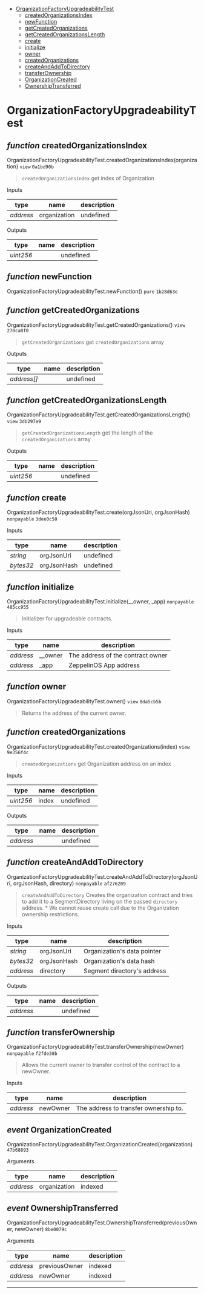 * [OrganizationFactoryUpgradeabilityTest](#organizationfactoryupgradeabilitytest)
  * [createdOrganizationsIndex](#function-createdorganizationsindex)
  * [newFunction](#function-newfunction)
  * [getCreatedOrganizations](#function-getcreatedorganizations)
  * [getCreatedOrganizationsLength](#function-getcreatedorganizationslength)
  * [create](#function-create)
  * [initialize](#function-initialize)
  * [owner](#function-owner)
  * [createdOrganizations](#function-createdorganizations)
  * [createAndAddToDirectory](#function-createandaddtodirectory)
  * [transferOwnership](#function-transferownership)
  * [OrganizationCreated](#event-organizationcreated)
  * [OwnershipTransferred](#event-ownershiptransferred)

# OrganizationFactoryUpgradeabilityTest


## *function* createdOrganizationsIndex

OrganizationFactoryUpgradeabilityTest.createdOrganizationsIndex(organization) `view` `0a1bd90b`

> `createdOrganizationsIndex` get index of Organization

Inputs

| **type** | **name** | **description** |
|-|-|-|
| *address* | organization | undefined |

Outputs

| **type** | **name** | **description** |
|-|-|-|
| *uint256* |  | undefined |

## *function* newFunction

OrganizationFactoryUpgradeabilityTest.newFunction() `pure` `1b28d63e`





## *function* getCreatedOrganizations

OrganizationFactoryUpgradeabilityTest.getCreatedOrganizations() `view` `270ca0f0`

> `getCreatedOrganizations` get `createdOrganizations` array



Outputs

| **type** | **name** | **description** |
|-|-|-|
| *address[]* |  | undefined |

## *function* getCreatedOrganizationsLength

OrganizationFactoryUpgradeabilityTest.getCreatedOrganizationsLength() `view` `3db297e9`

> `getCreatedOrganizationsLength` get the length of the `createdOrganizations` array



Outputs

| **type** | **name** | **description** |
|-|-|-|
| *uint256* |  | undefined |

## *function* create

OrganizationFactoryUpgradeabilityTest.create(orgJsonUri, orgJsonHash) `nonpayable` `3dee0c50`


Inputs

| **type** | **name** | **description** |
|-|-|-|
| *string* | orgJsonUri | undefined |
| *bytes32* | orgJsonHash | undefined |


## *function* initialize

OrganizationFactoryUpgradeabilityTest.initialize(__owner, _app) `nonpayable` `485cc955`

> Initializer for upgradeable contracts.

Inputs

| **type** | **name** | **description** |
|-|-|-|
| *address* | __owner | The address of the contract owner |
| *address* | _app | ZeppelinOS App address |


## *function* owner

OrganizationFactoryUpgradeabilityTest.owner() `view` `8da5cb5b`

> Returns the address of the current owner.




## *function* createdOrganizations

OrganizationFactoryUpgradeabilityTest.createdOrganizations(index) `view` `9e356f4c`

> `createdOrganizations` get Organization address on an index

Inputs

| **type** | **name** | **description** |
|-|-|-|
| *uint256* | index | undefined |

Outputs

| **type** | **name** | **description** |
|-|-|-|
| *address* |  | undefined |

## *function* createAndAddToDirectory

OrganizationFactoryUpgradeabilityTest.createAndAddToDirectory(orgJsonUri, orgJsonHash, directory) `nonpayable` `af276209`

> `createAndAddToDirectory` Creates the organization contract and tries to add it to a SegmentDirectory living on the passed `directory` address.     * We cannot reuse create call due to the Organization ownership restrictions. 

Inputs

| **type** | **name** | **description** |
|-|-|-|
| *string* | orgJsonUri | Organization's data pointer |
| *bytes32* | orgJsonHash | Organization's data hash |
| *address* | directory | Segment directory's address |

Outputs

| **type** | **name** | **description** |
|-|-|-|
| *address* |  | undefined |

## *function* transferOwnership

OrganizationFactoryUpgradeabilityTest.transferOwnership(newOwner) `nonpayable` `f2fde38b`

> Allows the current owner to transfer control of the contract to a newOwner.

Inputs

| **type** | **name** | **description** |
|-|-|-|
| *address* | newOwner | The address to transfer ownership to. |

## *event* OrganizationCreated

OrganizationFactoryUpgradeabilityTest.OrganizationCreated(organization) `47b68893`

Arguments

| **type** | **name** | **description** |
|-|-|-|
| *address* | organization | indexed |

## *event* OwnershipTransferred

OrganizationFactoryUpgradeabilityTest.OwnershipTransferred(previousOwner, newOwner) `8be0079c`

Arguments

| **type** | **name** | **description** |
|-|-|-|
| *address* | previousOwner | indexed |
| *address* | newOwner | indexed |


---